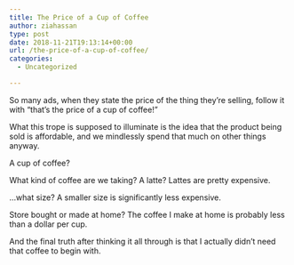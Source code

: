 ```yaml
---
title: The Price of a Cup of Coffee
author: ziahassan
type: post
date: 2018-11-21T19:13:14+00:00
url: /the-price-of-a-cup-of-coffee/
categories:
  - Uncategorized

---
```

So many ads, when they state the price of the thing they&#8217;re selling, follow it with “that&#8217;s the price of a cup of coffee!”

What this trope is supposed to illuminate is the idea that the product being sold is affordable, and we mindlessly spend that much on other things anyway.

A cup of coffee?

What kind of coffee are we taking? A latte? Lattes are pretty expensive.

&#8230;what size? A smaller size is significantly less expensive.

Store bought or made at home? The coffee I make at home is probably less than a dollar per cup.

And the final truth after thinking it all through is that I actually didn&#8217;t need that coffee to begin with.